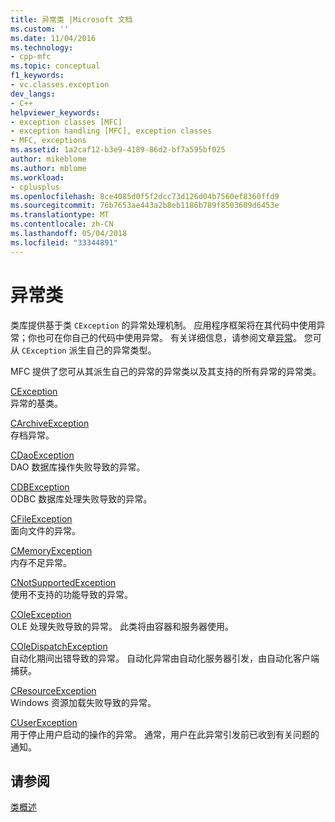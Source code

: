 ```yaml
---
title: 异常类 |Microsoft 文档
ms.custom: ''
ms.date: 11/04/2016
ms.technology:
- cpp-mfc
ms.topic: conceptual
f1_keywords:
- vc.classes.exception
dev_langs:
- C++
helpviewer_keywords:
- exception classes [MFC]
- exception handling [MFC], exception classes
- MFC, exceptions
ms.assetid: 1a2caf12-b3e9-4189-86d2-bf7a595bf025
author: mikeblome
ms.author: mblome
ms.workload:
- cplusplus
ms.openlocfilehash: 8ce4085d0f5f2dcc73d126d04b7560ef8360ffd9
ms.sourcegitcommit: 76b7653ae443a2b8eb1186b789f8503609d6453e
ms.translationtype: MT
ms.contentlocale: zh-CN
ms.lasthandoff: 05/04/2018
ms.locfileid: "33344891"
---
```

# <a name="exception-classes"></a>异常类
类库提供基于类 `CException` 的异常处理机制。 应用程序框架将在其代码中使用异常；你也可在你自己的代码中使用异常。 有关详细信息，请参阅文章[异常](../mfc/exception-handling-in-mfc.md)。 您可从 `CException` 派生自己的异常类型。  
  
 MFC 提供了您可从其派生自己的异常的异常类以及其支持的所有异常的异常类。  
  
 [CException](../mfc/reference/cexception-class.md)  
 异常的基类。  
  
 [CArchiveException](../mfc/reference/carchiveexception-class.md)  
 存档异常。  
  
 [CDaoException](../mfc/reference/cdaoexception-class.md)  
 DAO 数据库操作失败导致的异常。  
  
 [CDBException](../mfc/reference/cdbexception-class.md)  
 ODBC 数据库处理失败导致的异常。  
  
 [CFileException](../mfc/reference/cfileexception-class.md)  
 面向文件的异常。  
  
 [CMemoryException](../mfc/reference/cmemoryexception-class.md)  
 内存不足异常。  
  
 [CNotSupportedException](../mfc/reference/cnotsupportedexception-class.md)  
 使用不支持的功能导致的异常。  
  
 [COleException](../mfc/reference/coleexception-class.md)  
 OLE 处理失败导致的异常。 此类将由容器和服务器使用。  
  
 [COleDispatchException](../mfc/reference/coledispatchexception-class.md)  
 自动化期间出错导致的异常。 自动化异常由自动化服务器引发，由自动化客户端捕获。  
  
 [CResourceException](../mfc/reference/cresourceexception-class.md)  
 Windows 资源加载失败导致的异常。  
  
 [CUserException](../mfc/reference/cuserexception-class.md)  
 用于停止用户启动的操作的异常。 通常，用户在此异常引发前已收到有关问题的通知。  
  
## <a name="see-also"></a>请参阅  
 [类概述](../mfc/class-library-overview.md)

